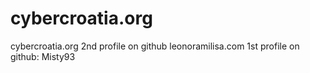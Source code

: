 # cybercroatia.org
cybercroatia.org
2nd profile on github
leonoramilisa.com
1st profile on github: Misty93
